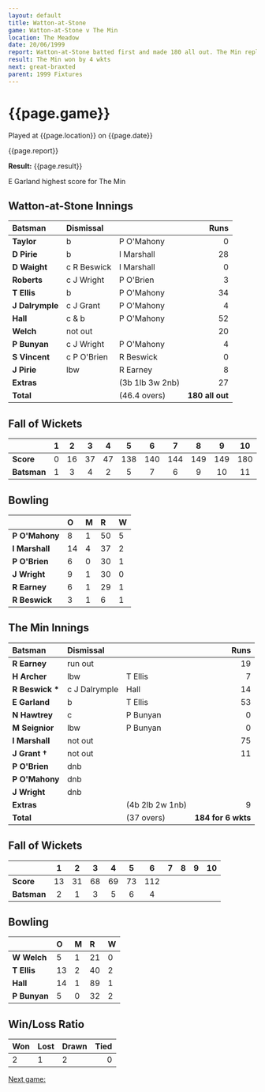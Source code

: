 ```yaml
---
layout: default
title: Watton-at-Stone
game: Watton-at-Stone v The Min
location: The Meadow
date: 20/06/1999
report: Watton-at-Stone batted first and made 180 all out. The Min replied with 184 for 6 wkts
result: The Min won by 4 wkts
next: great-braxted
parent: 1999 Fixtures
---
```


# {{page.game}}

Played at {{page.location}} on {{page.date}}

{{page.report}}

**Result:** {{page.result}}

E Garland highest score for The Min

## Watton-at-Stone Innings

| Batsman | Dismissal |  | Runs |
|:---|:---|---|---:|
| **Taylor** | b | P O'Mahony | 0 |
| **D Pirie** | b | I Marshall | 28 |
| **D Waight** | c R Beswick | I Marshall | 0 |
| **Roberts** | c J Wright | P O'Brien | 3 |
| **T Ellis** | b | P O'Mahony | 34 |
| **J Dalrymple** | c J Grant | P O'Mahony | 4 |
| **Hall** | c & b | P O'Mahony | 52 |
| **Welch** | not out |  | 20 |
| **P Bunyan** | c J Wright | P O'Mahony | 4 |
| **S Vincent** | c P O'Brien | R Beswick | 0 |
| **J Pirie** | lbw | R Earney | 8 |
| **Extras** | | (3b 1lb 3w 2nb) | 27 |
| **Total** | | (46.4 overs) | **180 all out** |

## Fall of Wickets

| | 1 | 2 | 3 | 4 | 5 | 6 | 7 | 8 | 9 | 10 |
|---|:---:|:---:|:---:|:---:|:---:|:---:|:---:|:---:|:---:|:---:|
| **Score** | 0 | 16 | 37 | 47 | 138 | 140 | 144 | 149 | 149 | 180 |
| **Batsman** | 1 | 3 | 4 | 2 | 5 | 7 | 6 | 9 | 10 | 11 |

## Bowling

| | O | M | R | W |
|---|:---|:---|:---|:---|
| **P O'Mahony** | 8 | 1 | 50 | 5 |
| **I Marshall** | 14 | 4 | 37 | 2 |
| **P O'Brien** | 6 | 0 | 30 | 1 |
| **J Wright** | 9 | 1 | 30 | 0 |
| **R Earney** | 6 | 1 | 29 | 1 |
| **R Beswick** | 3 | 1 | 6 | 1 |

## The Min Innings

| Batsman | Dismissal |  | Runs |
|:---|:---|---|---:|
| **R Earney** | run out |  | 19 |
| **H Archer** | lbw | T Ellis | 7 |
| **R Beswick &#42;** | c J Dalrymple | Hall | 14 |
| **E Garland** | b | T Ellis | 53 |
| **N Hawtrey** | c | P Bunyan | 0 |
| **M Seignior** | lbw | P Bunyan | 0 |
| **I Marshall** | not out |  | 75 |
| **J Grant &#8224;** | not out |  | 11 |
| **P O'Brien** | dnb |  |  |
| **P O'Mahony** | dnb |  |  |
| **J Wright** | dnb |  |  |
| **Extras** | | (4b 2lb 2w 1nb) | 9 |
| **Total** | | (37 overs) | **184 for 6 wkts** |

## Fall of Wickets

| | 1 | 2 | 3 | 4 | 5 | 6 | 7 | 8 | 9 | 10 |
|---|:---:|:---:|:---:|:---:|:---:|:---:|:---:|:---:|:---:|:---:|
| **Score** | 13 | 31 | 68 | 69 | 73 | 112 |  |  |  |  |
| **Batsman** | 2 | 1 | 3 | 5 | 6 | 4 |  |  |  |  |

## Bowling

| | O | M | R | W |
|---|:---|:---|:---|:---|
| **W Welch** | 5 | 1 | 21 | 0 |
| **T Ellis** | 13 | 2 | 40 | 2 |
| **Hall** | 14 | 1 | 89 | 1 |
| **P Bunyan** | 5 | 0 | 32 | 2 |

## Win/Loss Ratio

| Won | Lost | Drawn | Tied |
|:---|:---|:---|---:|
| 2 | 1 | 2 | 0 |

[Next game:]({{page.next}})